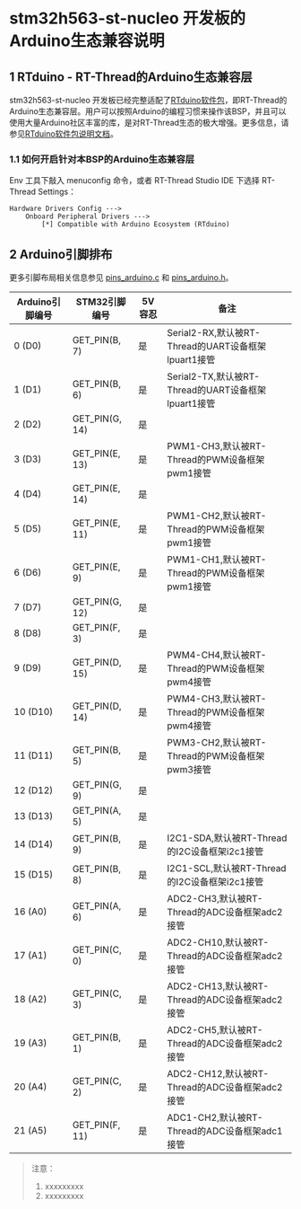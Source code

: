 # stm32h563-st-nucleo 开发板的Arduino生态兼容说明

## 1 RTduino - RT-Thread的Arduino生态兼容层

stm32h563-st-nucleo 开发板已经完整适配了[RTduino软件包](https://github.com/RTduino/RTduino)，即RT-Thread的Arduino生态兼容层。用户可以按照Arduino的编程习惯来操作该BSP，并且可以使用大量Arduino社区丰富的库，是对RT-Thread生态的极大增强。更多信息，请参见[RTduino软件包说明文档](https://github.com/RTduino/RTduino)。

### 1.1 如何开启针对本BSP的Arduino生态兼容层

Env 工具下敲入 menuconfig 命令，或者 RT-Thread Studio IDE 下选择 RT-Thread Settings：

```Kconfig
Hardware Drivers Config --->
    Onboard Peripheral Drivers --->
        [*] Compatible with Arduino Ecosystem (RTduino)
```

## 2 Arduino引脚排布

更多引脚布局相关信息参见 [pins_arduino.c](pins_arduino.c) 和 [pins_arduino.h](pins_arduino.h)。

| Arduino引脚编号  | STM32引脚编号 | 5V容忍 | 备注  |
| ------------------- | --------- | ---- | ------------------------------------------------------------------------- |
| 0 (D0) | GET_PIN(B, 7) | 是 | Serial2-RX,默认被RT-Thread的UART设备框架lpuart1接管 |
| 1 (D1) | GET_PIN(B, 6) | 是 | Serial2-TX,默认被RT-Thread的UART设备框架lpuart1接管 |
| 2 (D2) | GET_PIN(G, 14) | 是 |  |
| 3 (D3) | GET_PIN(E, 13) | 是 | PWM1-CH3,默认被RT-Thread的PWM设备框架pwm1接管 |
| 4 (D4) | GET_PIN(E, 14) | 是 |  |
| 5 (D5) | GET_PIN(E, 11) | 是 | PWM1-CH2,默认被RT-Thread的PWM设备框架pwm1接管 |
| 6 (D6) | GET_PIN(E, 9) | 是 | PWM1-CH1,默认被RT-Thread的PWM设备框架pwm1接管 |
| 7 (D7) | GET_PIN(G, 12) | 是 |  |
| 8 (D8) | GET_PIN(F, 3) | 是 |  |
| 9 (D9) | GET_PIN(D, 15) | 是 | PWM4-CH4,默认被RT-Thread的PWM设备框架pwm4接管 |
| 10 (D10) | GET_PIN(D, 14) | 是 | PWM4-CH3,默认被RT-Thread的PWM设备框架pwm4接管 |
| 11 (D11) | GET_PIN(B, 5) | 是 | PWM3-CH2,默认被RT-Thread的PWM设备框架pwm3接管 |
| 12 (D12) | GET_PIN(G, 9) | 是 |  |
| 13 (D13) | GET_PIN(A, 5) | 是 |  |
| 14 (D14) | GET_PIN(B, 9) | 是 | I2C1-SDA,默认被RT-Thread的I2C设备框架i2c1接管 |
| 15 (D15) | GET_PIN(B, 8) | 是 | I2C1-SCL,默认被RT-Thread的I2C设备框架i2c1接管 |
| 16 (A0) | GET_PIN(A, 6) | 是 | ADC2-CH3,默认被RT-Thread的ADC设备框架adc2接管 |
| 17 (A1) | GET_PIN(C, 0) | 是 | ADC2-CH10,默认被RT-Thread的ADC设备框架adc2接管 |
| 18 (A2) | GET_PIN(C, 3) | 是 | ADC2-CH13,默认被RT-Thread的ADC设备框架adc2接管 |
| 19 (A3) | GET_PIN(B, 1) | 是 | ADC2-CH5,默认被RT-Thread的ADC设备框架adc2接管 |
| 20 (A4) | GET_PIN(C, 2) | 是 | ADC2-CH12,默认被RT-Thread的ADC设备框架adc2接管 |
| 21 (A5) | GET_PIN(F, 11) | 是 | ADC1-CH2,默认被RT-Thread的ADC设备框架adc1接管 |

> 注意：
>
> 1. xxxxxxxxx
> 2. xxxxxxxxx
